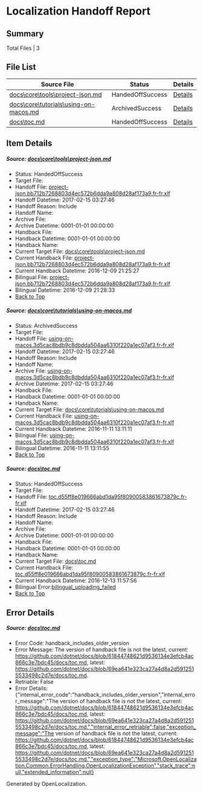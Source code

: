 # <a name='report-top'></a> Localization Handoff Report

## Summary
 Total Files | 3

## File List
 Source File | Status | Details 
 ----------- | ------ | ------- 
 [docs\core\tools\project-json.md](https://github.com/dotnet/docs/blob/8fba5c76375763abf90e2e17d3bcc9d0039089f0/docs/core/tools/project-json.md) | HandedOffSuccess | [Details](#2cdb43a9095217498c12c97548e4aa632b13a59c114)
 [docs\core\tutorials\using-on-macos.md](https://github.com/dotnet/docs/blob/8fba5c76375763abf90e2e17d3bcc9d0039089f0/docs/core/tutorials/using-on-macos.md) | ArchivedSuccess | [Details](#33d87c3236e5f592cd59eab77df1059ac089b88c128)
 [docs\toc.md](https://github.com/dotnet/docs/blob/69ea641e323ca27a4d8a2d5912515533498c2d7e/docs/toc.md) | HandedOffSuccess | [Details](#27a94598151a46ec0b5d11ef39423aa11788578f3474)

## Item Details
##### <a name='2cdb43a9095217498c12c97548e4aa632b13a59c114'></a> Source: [docs\core\tools\project-json.md](https://github.com/dotnet/docs/blob/8fba5c76375763abf90e2e17d3bcc9d0039089f0/docs/core/tools/project-json.md)
* Status: HandedOffSuccess
* Target File: 
* Handoff File: [project-json.bb712b7268803d4ec572b6dda9a808d28af173a9.fr-fr.xlf](https://github.com/dotnet/docs.handoff/blob/a1c223afbc1039b8e0b69dd4bd4703d567543f89/ol-handoff/dotnet/docs.fr-fr/master/dotnet-core/project-json.bb712b7268803d4ec572b6dda9a808d28af173a9.fr-fr.xlf)
* Handoff Datetime: 2017-02-15 03:27:46
* Handoff Reason: Include
* Handoff Name: 
* Archive File: 
* Archive Datetime: 0001-01-01 00:00:00
* Handback File: 
* Handback Datetime: 0001-01-01 00:00:00
* Handback Name: 
* Current Target File: [docs\core\tools\project-json.md](https://github.com/dotnet/docs.fr-fr/blob/2796142dc08d9155d452b01a7c19dac2d1c4d0f5/docs/core/tools/project-json.md)
* Current Handback File: [project-json.bb712b7268803d4ec572b6dda9a808d28af173a9.fr-fr.xlf](https://github.com/dotnet/docs.handback/blob/84e113b178e8c4e6d01dd766504abc2c59a4bf1d/ol-handback/dotnet/docs.fr-fr/master/ht-p1/project-json.bb712b7268803d4ec572b6dda9a808d28af173a9.fr-fr.xlf)
* Current Handback Datetime: 2016-12-09 21:25:27
* Bilingual File: [project-json.bb712b7268803d4ec572b6dda9a808d28af173a9.fr-fr.xlf](https://github.com/dotnet/docs.handback/blob/84e113b178e8c4e6d01dd766504abc2c59a4bf1d/ol-handback/dotnet/docs.fr-fr/master/ht-p1/project-json.bb712b7268803d4ec572b6dda9a808d28af173a9.fr-fr.xlf)
* Bilingual Datetime: 2016-12-09 21:28:33
* [Back to Top](#report-top)

##### <a name='33d87c3236e5f592cd59eab77df1059ac089b88c128'></a> Source: [docs\core\tutorials\using-on-macos.md](https://github.com/dotnet/docs/blob/8fba5c76375763abf90e2e17d3bcc9d0039089f0/docs/core/tutorials/using-on-macos.md)
* Status: ArchivedSuccess
* Target File: 
* Handoff File: [using-on-macos.3d5cac8bdb9c8dbdda504aa6310f220a1ec07af3.fr-fr.xlf](https://github.com/dotnet/docs.handoff/blob/a1c223afbc1039b8e0b69dd4bd4703d567543f89/ol-handoff/dotnet/docs.fr-fr/master/dotnet-core/using-on-macos.3d5cac8bdb9c8dbdda504aa6310f220a1ec07af3.fr-fr.xlf)
* Handoff Datetime: 2017-02-15 03:27:46
* Handoff Reason: Include
* Handoff Name: 
* Archive File: [using-on-macos.3d5cac8bdb9c8dbdda504aa6310f220a1ec07af3.fr-fr.xlf](https://github.com/dotnet/docs.handoff/blob/2e0e6af9fdabf608ea5cd3bb20dce999c2662711/ol-archive/dotnet/docs.fr-fr/master/dotnet-core/using-on-macos.3d5cac8bdb9c8dbdda504aa6310f220a1ec07af3.fr-fr.xlf)
* Archive Datetime: 2017-02-15 03:27:46
* Handback File: 
* Handback Datetime: 0001-01-01 00:00:00
* Handback Name: 
* Current Target File: [docs\core\tutorials\using-on-macos.md](https://github.com/dotnet/docs.fr-fr/blob/ca036cdfa6d7e354153284d6e6d110a6e2b0eb12/docs/core/tutorials/using-on-macos.md)
* Current Handback File: [using-on-macos.3d5cac8bdb9c8dbdda504aa6310f220a1ec07af3.fr-fr.xlf](https://github.com/dotnet/docs.handback/blob/251d2e82ffe1d7746f1bc6903265b348d2d78502/ol-handback/dotnet/docs.fr-fr/master/ht-p1/using-on-macos.3d5cac8bdb9c8dbdda504aa6310f220a1ec07af3.fr-fr.xlf)
* Current Handback Datetime: 2016-11-11 13:11:11
* Bilingual File: [using-on-macos.3d5cac8bdb9c8dbdda504aa6310f220a1ec07af3.fr-fr.xlf](https://github.com/dotnet/docs.handback/blob/251d2e82ffe1d7746f1bc6903265b348d2d78502/ol-handback/dotnet/docs.fr-fr/master/ht-p1/using-on-macos.3d5cac8bdb9c8dbdda504aa6310f220a1ec07af3.fr-fr.xlf)
* Bilingual Datetime: 2016-11-11 13:11:55
* [Back to Top](#report-top)

##### <a name='27a94598151a46ec0b5d11ef39423aa11788578f3474'></a> Source: [docs\toc.md](https://github.com/dotnet/docs/blob/69ea641e323ca27a4d8a2d5912515533498c2d7e/docs/toc.md)
* Status: HandedOffSuccess
* Target File: 
* Handoff File: [toc.d55ff8e019666abd1da95f80900583861673879c.fr-fr.xlf](https://github.com/dotnet/docs.handoff/blob/a1c223afbc1039b8e0b69dd4bd4703d567543f89/ol-handoff/dotnet/docs.fr-fr/master/dotnet-core/toc.d55ff8e019666abd1da95f80900583861673879c.fr-fr.xlf)
* Handoff Datetime: 2017-02-15 03:27:46
* Handoff Reason: Include
* Handoff Name: 
* Archive File: 
* Archive Datetime: 0001-01-01 00:00:00
* Handback File: 
* Handback Datetime: 0001-01-01 00:00:00
* Handback Name: 
* Current Target File: [docs\toc.md](https://github.com/dotnet/docs.fr-fr/blob/21547309b1c9de17cf5fa8ac3a5f8e8da34b4c48/docs/toc.md)
* Current Handback File: [toc.d55ff8e019666abd1da95f80900583861673879c.fr-fr.xlf](https://github.com/dotnet/docs.handback/blob/1a4cc2d6f2e458e1befdf7c8e6bbcf250a955ea3/ol-handback/dotnet/docs.fr-fr/master/ht-p1/toc.d55ff8e019666abd1da95f80900583861673879c.fr-fr.xlf)
* Current Handback Datetime: 2016-12-13 11:57:56
* Bilingual Error:[bilingual_uploading_failed](#27a94598151a46ec0b5d11ef39423aa11788578f3474bilingual_uploading_failed)
* [Back to Top](#report-top)


## Error Details
##### <a name='27a94598151a46ec0b5d11ef39423aa11788578f3474handback_includes_older_version'></a> Source: [docs\toc.md](#27a94598151a46ec0b5d11ef39423aa11788578f3474)
* Error Code: handback_includes_older_version
* Error Message: The version of handback file is not the latest, current: https://github.com/dotnet/docs/blob/61844748621d9536134e3efcb4ac866c3e7bdc45/docs/toc.md, latest: https://github.com/dotnet/docs/blob/69ea641e323ca27a4d8a2d5912515533498c2d7e/docs/toc.md.
* Retriable: False
* Error Details: {"internal_error_code":"handback_includes_older_version","internal_error_message":"The version of handback file is not the latest, current: https://github.com/dotnet/docs/blob/61844748621d9536134e3efcb4ac866c3e7bdc45/docs/toc.md, latest: https://github.com/dotnet/docs/blob/69ea641e323ca27a4d8a2d5912515533498c2d7e/docs/toc.md.","internal_error_retriable":false,"exception_message":"The version of handback file is not the latest, current: https://github.com/dotnet/docs/blob/61844748621d9536134e3efcb4ac866c3e7bdc45/docs/toc.md, latest: https://github.com/dotnet/docs/blob/69ea641e323ca27a4d8a2d5912515533498c2d7e/docs/toc.md.","exception_type":"Microsoft.OpenLocalization.Common.ErrorHandling.OpenLocalizationException","stack_trace":null,"extended_information":null}


Generated by OpenLocalization.
